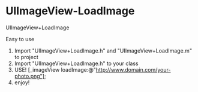 # UIImageView-LoadImage
UIImageView+LoadImage


Easy to use
1) Import "UIImageView+LoadImage.h" and "UIImageView+LoadImage.m" to project
2) Import "UIImageView+LoadImage.h" to your class
3) USE! [_imageView loadImage:@"http://www.domain.com/your-photo.png"];
4) enjoy!
